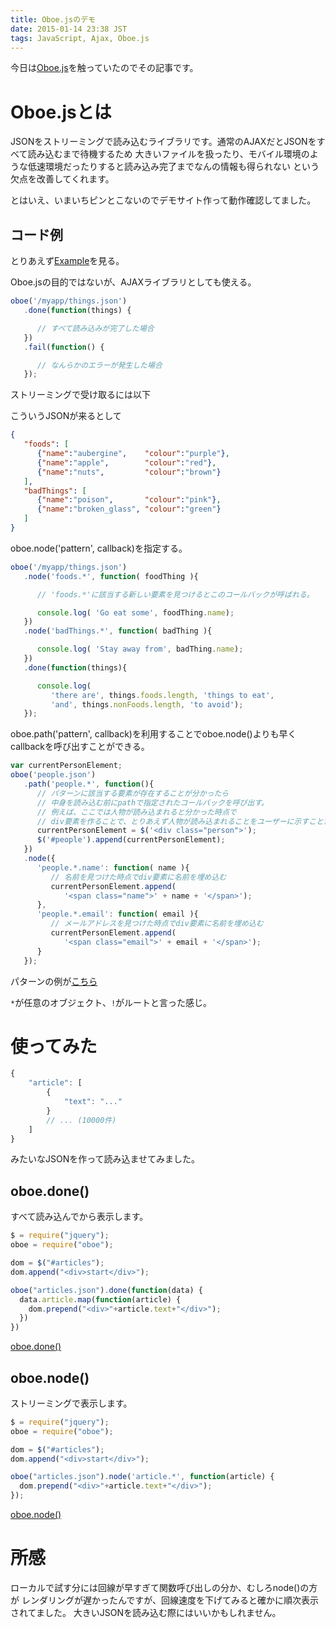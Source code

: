 ```yaml
---
title: Oboe.jsのデモ
date: 2015-01-14 23:38 JST
tags: JavaScript, Ajax, Oboe.js
---
```

今日は[Oboe.js](http://oboejs.com/)を触っていたのでその記事です。

# Oboe.jsとは
JSONをストリーミングで読み込むライブラリです。通常のAJAXだとJSONをすべて読み込むまで待機するため
大きいファイルを扱ったり、モバイル環境のような低速環境だったりすると読み込み完了までなんの情報も得られない
という欠点を改善してくれます。

とはいえ、いまいちピンとこないのでデモサイト作って動作確認してました。

## コード例

とりあえず[Example](http://oboejs.com/examples)を見る。

Oboe.jsの目的ではないが、AJAXライブラリとしても使える。

```javascript
oboe('/myapp/things.json')
   .done(function(things) {

      // すべて読み込みが完了した場合
   })
   .fail(function() {

      // なんらかのエラーが発生した場合
   });
```

ストリーミングで受け取るには以下

こういうJSONが来るとして

```json
{
   "foods": [
      {"name":"aubergine",    "colour":"purple"},
      {"name":"apple",        "colour":"red"},
      {"name":"nuts",         "colour":"brown"}
   ],
   "badThings": [
      {"name":"poison",       "colour":"pink"},
      {"name":"broken_glass", "colour":"green"}
   ]
}
```

oboe.node('pattern', callback)を指定する。

```javascript
oboe('/myapp/things.json')
   .node('foods.*', function( foodThing ){

      // 'foods.*'に該当する新しい要素を見つけるとこのコールバックが呼ばれる。

      console.log( 'Go eat some', foodThing.name);
   })
   .node('badThings.*', function( badThing ){

      console.log( 'Stay away from', badThing.name);
   })
   .done(function(things){

      console.log(
         'there are', things.foods.length, 'things to eat',
         'and', things.nonFoods.length, 'to avoid'); 
   });
```

oboe.path('pattern', callback)を利用することでoboe.node()よりも早く
callbackを呼び出すことができる。

```javascript
var currentPersonElement;
oboe('people.json')
   .path('people.*', function(){
      // パターンに該当する要素が存在することが分かったら
      // 中身を読み込む前にpathで指定されたコールバックを呼び出す。
      // 例えば、ここでは人物が読み込まれると分かった時点で
      // div要素を作ることで、とりあえず人物が読み込まれることをユーザーに示すことができる。
      currentPersonElement = $('<div class="person">');
      $('#people').append(currentPersonElement);
   })
   .node({
      'people.*.name': function( name ){
         // 名前を見つけた時点でdiv要素に名前を埋め込む
         currentPersonElement.append(
            '<span class="name">' + name + '</span>');
      },
      'people.*.email': function( email ){
         // メールアドレスを見つけた時点でdiv要素に名前を埋め込む
         currentPersonElement.append(
            '<span class="email">' + email + '</span>');
      }
   });
```

パターンの例が[こちら](http://oboejs.com/examples#example-patterns)

`*`が任意のオブジェクト、`!`がルートと言った感じ。

# 使ってみた

```javascript
{
    "article": [
        {
            "text": "..."
        }
        // ... (10000件)
    ]
}
```

みたいなJSONを作って読み込ませてみました。

## oboe.done()

すべて読み込んでから表示します。

```javascript
$ = require("jquery");
oboe = require("oboe");

dom = $("#articles");
dom.append("<div>start</div>");

oboe("articles.json").done(function(data) {
  data.article.map(function(article) {
    dom.prepend("<div>"+article.text+"</div>");
  })
})
```
[oboe.done()](http://uzimith.github.io/oboe-sample/done.html)

## oboe.node()

ストリーミングで表示します。

```javascript
$ = require("jquery");
oboe = require("oboe");

dom = $("#articles");
dom.append("<div>start</div>");

oboe("articles.json").node('article.*', function(article) {
  dom.prepend("<div>"+article.text+"</div>");
});
```

[oboe.node()](http://uzimith.github.io/oboe-sample/node.html)

# 所感
ローカルで試す分には回線が早すぎて関数呼び出しの分か、むしろnode()の方が
レンダリングが遅かったんですが、回線速度を下げてみると確かに順次表示されてました。
大きいJSONを読み込む際にはいいかもしれません。

